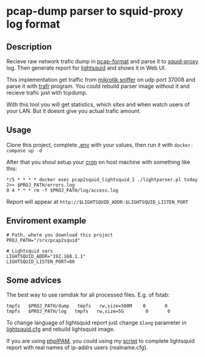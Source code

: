 # pcap-dump parser to squid-proxy log format

## Description

Recieve raw network trafic dump in [pcap-format](https://en.wikipedia.org/wiki/Pcap) and parse it to [squid-proxy](http://www.squid-cache.org/) log. Then generate report for [lightsquid](http://lightsquid.sourceforge.net/) and shows it in Web UI.

This implementation get traffic from [mikrotik sniffer](https://wiki.mikrotik.com/wiki/Manual:Tools/Packet_Sniffer) on udp port 37008 and parse it with [trafr](http://www.mikrotik.com/download/trafr.tgz) program. You could rebuild parser image without it and recieve trafic just with tcpdump.

With this tool you will get statistics, which sites and when watch users of your LAN. But it doesnt give you actual trafic amount.

## Usage

Clone this project, complete [.env](.env) with your values, then run it with `docker-compose up -d`

After that you shoul setup your [cron](https://en.wikipedia.org/wiki/Cron) on host machine with something like this:

```
*/5 * * * * docker exec pcap2squid_lightsquid_1 ./lightparser.pl today 2>> $PROJ_PATH/errors.log
0 4 * * * rm -f $PROJ_PATH/log/access.log
```

Report will appear at `http://$LIGHTSQUID_ADDR:$LIGHTSQUID_LISTEN_PORT`

## Enviroment example

```
# Path, where you download this project
PROJ_PATH="/srv/pcap2squid"

# Lightsquid vars
LIGHTSQUID_ADDR="192.168.1.1"
LIGHTSQUID_LISTEN_PORT=80
```

## Some advices

The best way to use ramdisk for all processed files. E.g. of fstab:

```
tmpfs   $PROJ_PATH/dump   tmpfs   rw,size=500M    0       0
tmpfs   $PROJ_PATH/log   tmpfs   rw,size=5G        0       0
```

To change language of lightsquid report just change `$lang` parameter in [lightsquid.cfg](./lightsquid/lightsquid-1.8/lightsquid.cfg) and rebuild lightsquid image.

If you are using [phpIPAM](https://phpipam.net/), you could using my [script](get-names.py) to complete lightsquid report with real names of ip-addrs users (realname.cfg).